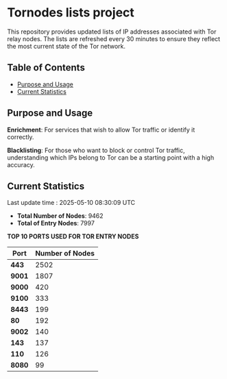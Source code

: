 # Tornodes lists project

This repository provides updated lists of IP addresses associated with Tor relay nodes. The lists are refreshed every 30 minutes to ensure they reflect the most current state of the Tor network.

## Table of Contents

- [Purpose and Usage](#purpose-and-usage)
- [Current Statistics](#current-statistics)


## Purpose and Usage

**Enrichment**: For services that wish to allow Tor traffic or identify it correctly.

**Blacklisting**: For those who want to block or control Tor traffic, understanding which IPs belong to Tor can be a starting point with a high accuracy.

## Current Statistics

Last update time : 2025-05-10 08:30:09 UTC

- **Total Number of Nodes**: 9462
- **Total of Entry Nodes**: 7997

**TOP 10 PORTS USED FOR TOR ENTRY NODES**

| **Port** | **Number of Nodes** |
|------|-----------------|
| **443**   | 2502  |
| **9001**   | 1807  |
| **9000**   | 420  |
| **9100**   | 333  |
| **8443**   | 199  |
| **80**   | 192  |
| **9002**   | 140  |
| **143**   | 137  |
| **110**   | 126  |
| **8080**   | 99  |

